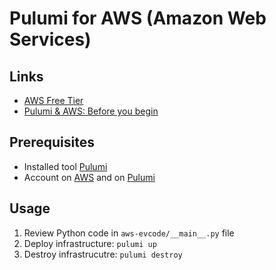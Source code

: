 # Pulumi for AWS (Amazon Web Services)

## Links

* [AWS Free Tier](https://aws.amazon.com/free/)
* [Pulumi & AWS: Before you begin](https://www.pulumi.com/docs/clouds/aws/get-started/begin/)

## Prerequisites

* Installed tool [Pulumi](https://www.pulumi.com/docs/clouds/aws/get-started/begin/)
* Account on [AWS](https://aws.amazon.com/console/) and on [Pulumi](https://app.pulumi.com/)
  
## Usage

1. Review Python code in `aws-evcode/__main__.py` file
2. Deploy infrastructure: `pulumi up`
3. Destroy infrastrucutre: `pulumi destroy`
